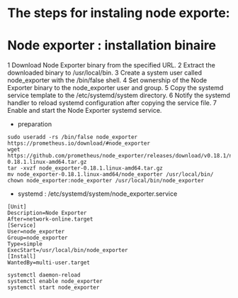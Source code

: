 # The steps for instaling node exporte:



# Node exporter : installation binaire


 1 Download Node Exporter binary from the specified URL.
 2 Extract the downloaded binary to /usr/local/bin.
 3 Create a system user called node_exporter with the /bin/false shell.
 4 Set ownership of the Node Exporter binary to the node_exporter user and group.
 5 Copy the systemd service template to the /etc/systemd/system directory.
 6 Notify the systemd handler to reload systemd configuration after copying the service file.
 7 Enable and start the Node Exporter systemd service.


* preparation 

```
sudo useradd -rs /bin/false node_exporter
https://prometheus.io/download/#node_exporter
wget https://github.com/prometheus/node_exporter/releases/download/v0.18.1/node_exporter-0.18.1.linux-amd64.tar.gz
tar -xvzf node_exporter-0.18.1.linux-amd64.tar.gz
mv node_exporter-0.18.1.linux-amd64/node_exporter /usr/local/bin/
chown node_exporter:node_exporter /usr/local/bin/node_exporter
```

* systemd : /etc/systemd/system/node_exporter.service

```
[Unit]
Description=Node Exporter
After=network-online.target
[Service]
User=node_exporter
Group=node_exporter
Type=simple
ExecStart=/usr/local/bin/node_exporter
[Install]
WantedBy=multi-user.target
```

```
systemctl daemon-reload
systemctl enable node_exporter
systemctl start node_exporter
```
